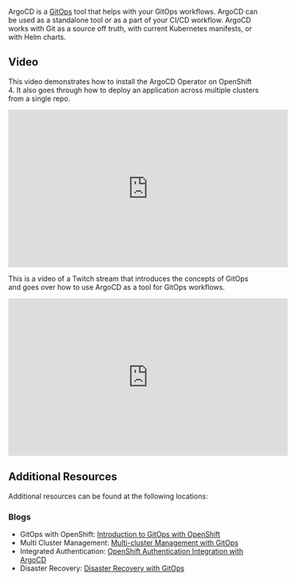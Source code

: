 ArgoCD is a
[GitOps](https://www.openshift.com/blog/introduction-to-gitops-with-openshift)
tool that helps with your GitOps workflows. ArgoCD can be used as a
standalone tool or as a part of your CI/CD workflow. ArgoCD works with Git as
a source off truth, with current Kubernetes manifests, or with Helm charts.

## Video

This video demonstrates how to install the ArgoCD Operator on OpenShift 4. It
also goes through how to deploy an application across multiple clusters from
a single repo.

<iframe width="560" height="315" src="https://www.youtube.com/embed/xYCX2EejSMc" frameborder="0" allow="accelerometer; autoplay; encrypted-media; gyroscope; picture-in-picture" allowfullscreen></iframe>

This is a video of a Twitch stream that introduces the concepts of GitOps and
goes over how to use ArgoCD as a tool for GitOps workflows.

<iframe width="560" height="315" src="https://www.youtube.com/embed/BB7bEhXIwFY" frameborder="0" allow="accelerometer; autoplay; encrypted-media; gyroscope; picture-in-picture" allowfullscreen></iframe>

## Additional Resources

Additional resources can be found at the following locations:

### Blogs

* GitOps with OpenShift: [Introduction to GitOps with OpenShift](https://www.openshift.com/blog/introduction-to-gitops-with-openshift)
* Multi Cluster Management: [Multi-cluster Management with GitOps](https://www.openshift.com/blog/multi-cluster-management-with-gitops)
* Integrated Authentication: [OpenShift Authentication Integration with ArgoCD](https://www.openshift.com/blog/openshift-authentication-integration-with-argocd)
* Disaster Recovery: [Disaster Recovery with GitOps](https://www.openshift.com/blog/disaster-recovery-with-gitops)
